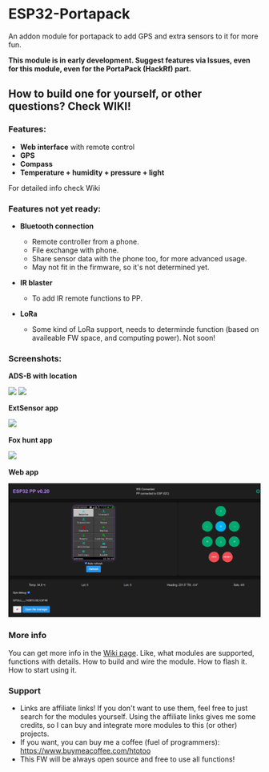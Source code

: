 # ESP32-Portapack
An addon module for portapack to add GPS and extra sensors to it for more fun.

**This module is in early development. Suggest features via Issues, even for this module, even for the PortaPack (HackRf) part.**
## How to build one for yourself, or other questions? Check WIKI!


### Features:

- **Web interface** with remote control
- **GPS**
- **Compass**
- **Temperature + humidity + pressure + light**

For detailed info check Wiki

### Features not yet ready: 

- **Bluetooth connection**
  - Remote controller from a phone.
  - File exchange with phone.
  - Share sensor data with the phone too, for more advanced usage.
  - May not fit in the firmware, so it's not determined yet.

- **IR blaster**
  - To add IR remote functions to PP.

- **LoRa**
  - Some kind of LoRa support, needs to determinde function (based on availeable FW space, and computing power). Not soon!


### Screenshots:
**ADS-B with location**

![](https://github.com/htotoo/ESP32-Portapack/blob/main/ScreenShots/ADSB_mycoords.png?raw=true)  ![](https://github.com/htotoo/ESP32-Portapack/blob/main/ScreenShots/ADSB_mycoords_with_orientation.png?raw=true)

**ExtSensor app**

![](https://github.com/htotoo/ESP32-Portapack/blob/main/ScreenShots/ExtSensorTester.png?raw=true)


**Fox hunt app**

![](https://github.com/htotoo/ESP32-Portapack/blob/main/ScreenShots/foxhunt.png?raw=true)

**Web app**

![](https://github.com/htotoo/ESP32-Portapack/blob/main/ScreenShots/esp32pp_web.png?raw=true)




### More info
You can get more info in the [Wiki page](https://github.com/htotoo/ESP32-Portapack/wiki). Like, what modules are supported, functions with details. How to build and wire the module. How to flash it. How to start using it.
 

### Support
- Links are affiliate links! If you don't want to use them, feel free to just search for the modules yourself. Using the affiliate links gives me some credits, so I can buy and integrate more modules to this (or other) projects.
- If you want, you can buy me a coffee (fuel of programmers): https://www.buymeacoffee.com/htotoo
- This FW will be always open source and free to use all functions!
